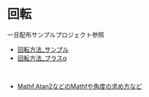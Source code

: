 # 回転


一旦配布サンプルプロジェクト参照

+ [回転方法_サンプル](1_transform.md)
+ [回転方法_プラスα](2_other_rotate.md)

<br>

+ [Mathf.Atan2などのMathfや角度の求め方など](Mathf_Atan2.md)

<br>

<br>

<br>

<br>